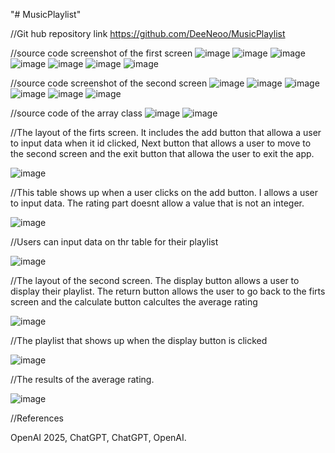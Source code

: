 "# MusicPlaylist"

//Git hub repository link
https://github.com/DeeNeoo/MusicPlaylist



//source code screenshot of the first screen
![image](https://github.com/user-attachments/assets/9564931f-e439-409f-a257-c55e9abd6606)
![image](https://github.com/user-attachments/assets/ed3a91b9-a497-4bff-9b9b-24d971a8ac6c)
![image](https://github.com/user-attachments/assets/f593e133-33ab-49f1-840b-d9a591d2bc75)
![image](https://github.com/user-attachments/assets/72e4b5e1-127a-4f7c-b1fb-cc243947cf0c)
![image](https://github.com/user-attachments/assets/ff8d0828-10eb-42d7-819f-732d0ee4ab07)
![image](https://github.com/user-attachments/assets/599880b6-9343-44ee-8191-c33205804daf)
![image](https://github.com/user-attachments/assets/89a6ccd1-5b2b-4257-a9b4-9adc7e9636cc)



//source code screenshot of the second screen
![image](https://github.com/user-attachments/assets/4f168389-adc9-4efd-8557-7fe19d4791ba)
![image](https://github.com/user-attachments/assets/c3acf45f-637e-4e8d-a8f4-bda1d468200c)
![image](https://github.com/user-attachments/assets/086d9c92-3141-46d8-a67f-74b32e970154)
![image](https://github.com/user-attachments/assets/84c1084a-ae66-4061-bc7b-31a38d2e48ea)
![image](https://github.com/user-attachments/assets/f78c12c8-1b7b-42fd-b238-8466dd3689f2)
![image](https://github.com/user-attachments/assets/ce28d071-77ac-4946-8bb6-5f820cb490f3)



//source code of the array class
![image](https://github.com/user-attachments/assets/e068cd62-77d8-42cc-ab8e-124dddc51e45)
![image](https://github.com/user-attachments/assets/2d7ea5fa-7ac4-405f-8841-ad90eaad646b)




//The layout of the firts screen. It includes the add button that allowa a user to input data when it id clicked, Next button that allows a user to move to the second screen and the exit button that allowa the user to exit the app.

![image](https://github.com/user-attachments/assets/2a25fa3e-7815-4290-9863-8210053f0afb)




//This table shows up when a user clicks on the add button. I allows a user to input data. The rating part doesnt allow a value that is not an integer.

![image](https://github.com/user-attachments/assets/ec5ca8df-e09b-405d-b6c1-dcb32bb8704a)




//Users can input data on thr table for their playlist

![image](https://github.com/user-attachments/assets/a0e8b235-fe8b-473c-8e5c-450c4ddbcbe1)


//The layout of the second screen. The display button allows a user to display their playlist. The return button allows the user to go back to the firts screen and the calculate button calcultes the average rating

![image](https://github.com/user-attachments/assets/651951ae-05e1-4c7e-af5e-1ba71242c350)



//The playlist that shows up when the display button is clicked

![image](https://github.com/user-attachments/assets/6ae8ef15-10d2-4672-bd00-732488067424)


//The results of the average rating.

![image](https://github.com/user-attachments/assets/35d33240-3117-410b-9aed-261e07563124)


//References

OpenAI 2025, ChatGPT, ChatGPT, OpenAI.























